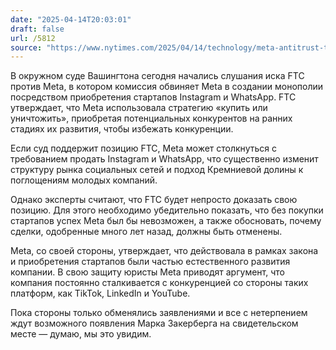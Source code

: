 ```yaml
---
date: "2025-04-14T20:03:01"
draft: false
url: /5812
source: "https://www.nytimes.com/2025/04/14/technology/meta-antitrust-trial-ftc.html"
---
```


В окружном суде Вашингтона сегодня начались слушания иска FTC против Meta, в котором комиссия обвиняет Meta в создании монополии посредством приобретения стартапов Instagram и WhatsApp. FTC утверждает, что Meta использовала стратегию «купить или уничтожить», приобретая потенциальных конкурентов на ранних стадиях их развития, чтобы избежать конкуренции.

Если суд поддержит позицию FTC, Meta может столкнуться с требованием продать Instagram и WhatsApp, что существенно изменит структуру рынка социальных сетей и подход Кремниевой долины к поглощениям молодых компаний.

Однако эксперты считают, что FTC будет непросто доказать свою позицию. Для этого необходимо убедительно показать, что без покупки стартапов успех Meta был бы невозможен, а также обосновать, почему сделки, одобренные много лет назад, должны быть отменены.

Meta, со своей стороны, утверждает, что действовала в рамках закона и приобретения стартапов были частью естественного развития компании. В свою защиту юристы Meta приводят аргумент, что компания постоянно сталкивается с конкуренцией со стороны таких платформ, как TikTok, LinkedIn и YouTube.

Пока стороны только обменялись заявлениями и все с нетерпением ждут возможного появления Марка Закерберга на свидетельском месте — думаю, мы это увидим.
